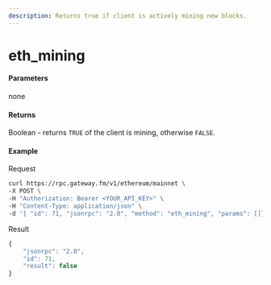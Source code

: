 ```yaml
---
description: Returns true if client is actively mining new blocks.
---
```


# eth_mining

#### **Parameters**

none

#### **Returns**

Boolean - returns `TRUE` of the client is mining, otherwise `FALSE`.

#### **Example**
Request

```bash
curl https://rpc.gateway.fm/v1/ethereum/mainnet \
-X POST \
-H "Authorization: Bearer <YOUR_API_KEY>" \
-H "Content-Type: application/json" \
-d '{ "id": 71, "jsonrpc": "2.0", "method": "eth_mining", "params": []}'
```
Result

```javascript
{
    "jsonrpc": "2.0",
    "id": 71,
    "result": false
}
```

###